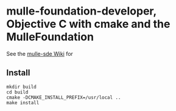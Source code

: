# mulle-foundation-developer, Objective C with cmake and the MulleFoundation


See the [mulle-sde Wiki](https://github.com/mulle-sde/mulle-sde/wiki) for


## Install

```
mkdir build
cd build
cmake -DCMAKE_INSTALL_PREFIX=/usr/local ..
make install
```
